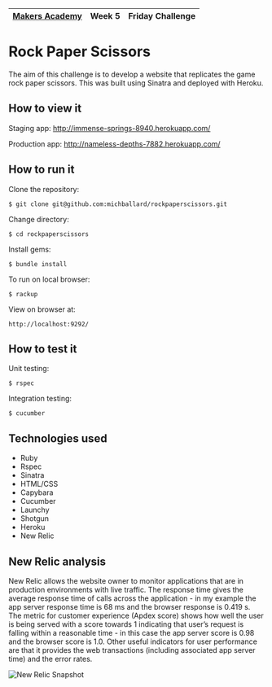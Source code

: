 | [Makers Academy](http://www.makersacademy.com) | Week 5 | Friday Challenge |
| ------ | ------ | ------ |

Rock Paper Scissors
===================
The aim of this challenge is to develop a website that replicates the game rock paper scissors. This was built using Sinatra and deployed with Heroku.  

How to view it
--------------
Staging app:
http://immense-springs-8940.herokuapp.com/

Production app:
http://nameless-depths-7882.herokuapp.com/

How to run it
-------------
Clone the repository:
```shell
$ git clone git@github.com:michballard/rockpaperscissors.git
```

Change directory:
```shell
$ cd rockpaperscissors
```

Install gems:
```shell
$ bundle install
```

To run on local browser: 
```shell
$ rackup
```

View on browser at:
```
http://localhost:9292/
```

How to test it
--------------
Unit testing:
```shell
$ rspec
```

Integration testing:
```shell
$ cucumber
```

Technologies used
-----------------
- Ruby
- Rspec
- Sinatra
- HTML/CSS
- Capybara
- Cucumber
- Launchy
- Shotgun
- Heroku
- New Relic

New Relic analysis
------------------
New Relic allows the website owner to monitor applications that are in production environments with live traffic.  The response time gives the average response time of calls across the application - in my example the app server response time is 68 ms and the browser response is 0.419 s.  The metric for customer experience (Apdex score) shows how well the user is being served with a score towards 1 indicating that user’s request is falling within a reasonable time - in this case the app server score is 0.98 and the browser score is 1.0.  Other useful indicators for user performance are that it provides the web transactions (including associated app server time) and the error rates.  

![New Relic Snapshot](https://github.com/michballard/rockpaperscissors/blob/master/new_relic_analytics.jpg)